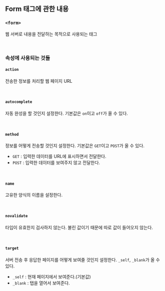 ## Form 태그에 관한 내용
### `<form>`
웹 서버로 내용을 전달하는 목적으로 사용되는 태그

<br>

### 속성에 사용되는 것들

#### `action`
전송한 정보를 처리할 웹 페이지 URL

<br>

#### `autocomplete`
 자동 완성을 할 것인지 설정한다. 기본값은 `on`이고 `off`가 올 수 있다.

<br>

#### `method`
정보를 어떻게 전송할 것인지 설정한다. 기본값은 `GET`이고 `POST`가 올 수 있다.

- `GET` : 입력한 데이터를 URL에 표시하면서 전달한다.
- `POST` : 입력한 데이터를 보여주지 않고 전달한다.

<br>

#### `name` 
고유한 양식의 이름을 설정한다.

<br>

#### `novalidate`
타입이 유효한지 검사하지 않는다. 불린 값이기 때문에 따로 값이 들어오지 않는다.

<br>

#### `target`
서버 전송 후 응답한 페이지를 어떻게 보여줄 것인지 설정한다. `_self`, `_blank`가 올 수 있다.

- `_self` : 현재 페이지에서 보여준다.(기본값)
- `_blank` : 탭을 열어서 보여준다.